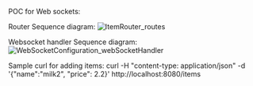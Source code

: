 POC for Web sockets:

Router Sequence diagram:
![ItemRouter_routes](https://user-images.githubusercontent.com/2307617/147381169-c02968a0-0a18-4897-9843-502502ac56ee.png)

Websocket handler Sequence diagram:
![WebSocketConfiguration_webSocketHandler](https://user-images.githubusercontent.com/2307617/147381348-92b8f2d4-8f3c-48e6-a3c7-87a711626d2a.png)


Sample curl for adding items:
curl -H "content-type: application/json" -d '{"name":"milk2", "price": 2.2}' http://localhost:8080/items
